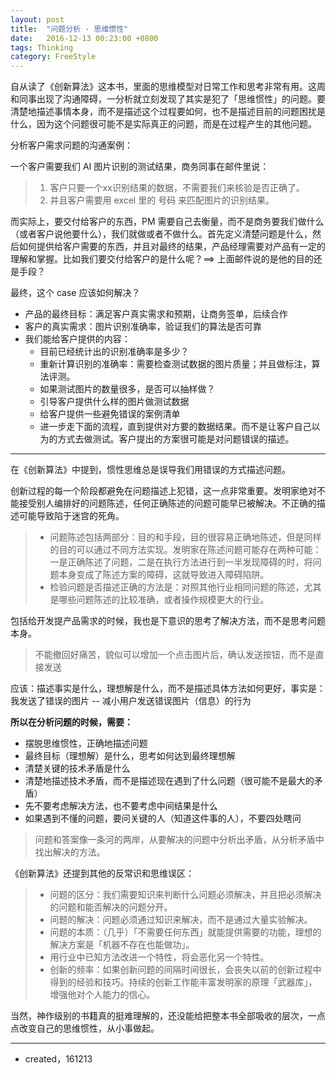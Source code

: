 ```yaml
---
layout: post
title:  "问题分析 · 思维惯性"
date:   2016-12-13 00:23:00 +0800
tags: Thinking
category: FreeStyle
---
```


自从读了《创新算法》这本书，里面的思维模型对日常工作和思考非常有用。这周和同事出现了沟通障碍，一分析就立刻发现了其实是犯了「思维惯性」的问题。要清楚地描述事情本身，而不是描述这个过程要如何，也不是描述目前的问题困扰是什么，因为这个问题很可能不是实际真正的问题，而是在过程产生的其他问题。


分析客户需求问题的沟通案例：

一个客户需要我们 AI 图片识别的测试结果，商务同事在邮件里说：

> 1. 客户只要一个xx识别结果的数据，不需要我们来核验是否正确了。
> 2. 并且客户需要用 excel 里的 号码 来匹配图片的识别结果。

而实际上，要交付给客户的东西，PM 需要自己去衡量，而不是商务要我们做什么（或者客户说他要什么），我们就做或者不做什么。首先定义清楚问题是什么，然后如何提供给客户需要的东西，并且对最终的结果，产品经理需要对产品有一定的理解和掌握。比如我们要交付给客户的是什么呢？==> 上面邮件说的是他的目的还是手段？

最终，这个 case 应该如何解决？

- 产品的最终目标：满足客户真实需求和预期，让商务签单，后续合作
- 客户的真实需求：图片识别准确率，验证我们的算法是否可靠
- 我们能给客户提供的内容：
	- 目前已经统计出的识别准确率是多少？
	- 重新计算识别的准确率：需要检查测试数据的图片质量；并且做标注，算法评测。
	- 如果测试图片的数量很多，是否可以抽样做？
	- 引导客户提供什么样的图片做测试数据
	- 给客户提供一些避免错误的案例清单
	- 进一步走下面的流程，直到提供对方要的数据结果。而不是让客户自己以为的方式去做测试。客户提出的方案很可能是对问题错误的描述。

---

在《创新算法》中提到，惯性思维总是误导我们用错误的方式描述问题。

创新过程的每一个阶段都避免在问题描述上犯错，这一点非常重要。发明家绝对不能接受别人编排好的问题陈述，任何正确陈述的问题可能早已被解决。不正确的描述可能导致陷于迷宫的死角。

> - 问题陈述包括两部分：目的和手段，目的很容易正确地陈述，但是同样的目的可以通过不同方法实现。发明家在陈述问题可能存在两种可能：一是正确陈述了问题，二是在执行方法进行到一半发现障碍的时，将问题本身变成了陈述方案的障碍，这就导致进入障碍陷阱。
> - 检验问题是否描述正确的方法是：对照其他行业相同问题的陈述，尤其是哪些问题陈述的比较准确，或者操作规模更大的行业。

包括给开发提产品需求的时候，我也是下意识的思考了解决方法，而不是思考问题本身。

> 不能撤回好痛苦，貌似可以增加一个点击图片后，确认发送按钮，而不是直接发送

应该：描述事实是什么，理想解是什么，而不是描述具体方法如何更好，事实是：我发送了错误的图片 -- 减小用户发送错误图片（信息）的行为


**所以在分析问题的时候，需要：**

- 摆脱思维惯性，正确地描述问题
- 最终目标（理想解）是什么，思考如何达到最终理想解
- 清楚关键的技术矛盾是什么
- 清楚地描述技术矛盾，而不是描述现在遇到了什么问题（很可能不是最大的矛盾）
- 先不要考虑解决方法，也不要考虑中间结果是什么
- 如果遇到不懂的问题，要问关键的人（知道这件事的人），不要四处瞎问

> 问题和答案像一条河的两岸，从要解决的问题中分析出矛盾，从分析矛盾中找出解决的方法。


《创新算法》还提到其他的反常识和思维误区：

> 
> - 问题的区分：我们需要知识来判断什么问题必须解决，并且把必须解决的问题和能否解决的问题分开。
> - 问题的解决：问题必须通过知识来解决，而不是通过大量实验解决。
> - 问题的本质：（几乎）「不需要任何东西」就能提供需要的功能，理想的解决方案是「机器不存在也能做功」。
> - 用行业中已知方法改进一个特性，将会恶化另一个特性。
> - 创新的频率：如果创新问题的间隔时间很长，会丧失以前的创新过程中得到的经验和技巧。持续的创新工作能丰富发明家的原理「武器库」，增强他对个人能力的信心。

当然，神作级别的书籍真的挺难理解的，还没能给把整本书全部吸收的层次，一点点改变自己的思维惯性，从小事做起。

---

- created，161213
